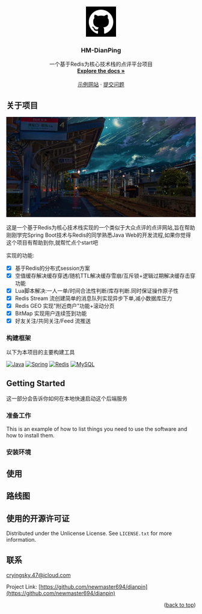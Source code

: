 <!-- PROJECT LOGO -->
<br />

<div align="center">
  <a href="https://github.com/newmaster694/dianpin">
    <img src="images/logo.png" alt="Logo" width="80" height="80">
  </a>

  <h3 align="center">HM-DianPing</h3>

  <p align="center">
    一个基于Redis为核心技术栈的点评平台项目
    <br />
    <a href="https://github.com/newmaster694/dianpin"><strong>Explore the docs »</strong></a>
    <br />
    <br />
    <a href="http://47.83.141.64">示例网站</a>
    &middot;
    <a href="https://github.com/newmaster694/dianpin/issues/new?labels=bug&template=bug-report---.md">提交问题</a>
  </p>
</div>




<!-- ABOUT THE PROJECT -->

## 关于项目

<div align="center">
    <img src="/images/Project%20Description.jpeg" width="600">
</div>

这是一个基于Redis为核心技术栈实现的一个类似于大众点评的点评网站,旨在帮助刚刚学完Spring Boot技术与Redis的同学熟悉Java Web的开发流程,如果你觉得这个项目有帮助到你,就帮忙点个start吧

实现的功能:
- [x] 基于Redis的分布式session方案
- [x] 空值缓存解决缓存穿透/随机TTL解决缓存雪崩/互斥锁+逻辑过期解决缓存击穿功能
- [x] Lua脚本解决:一人一单/时间合法性判断/库存判断.同时保证操作原子性
- [x] Redis Stream 流创建简单的消息队列实现异步下单,减小数据库压力
- [x] Redis GEO 实现"附近商户"功能+滚动分页
- [x] BitMap 实现用户连续签到功能
- [x] 好友关注/共同关注/Feed 流推送

### 构建框架

以下为本项目的主要构建工具

[![Java][java-shield]][java-url]
[![Spring][Spring Boot-shield]][Spring Boot-url]
[![Redis][Redis-shield]][Redis-url]
[![MySQL][MySQL-shield]][MySQL-url]

<!-- GETTING STARTED -->
## Getting Started

这一部分会告诉你如何在本地快速启动这个后端服务

### 准备工作

This is an example of how to list things you need to use the software and how to install them.

### 安装环境


<!-- USAGE EXAMPLES -->
## 使用


<!-- ROADMAP -->
## 路线图



<!-- LICENSE -->
## 使用的开源许可证

Distributed under the Unlicense License. See `LICENSE.txt` for more information.


<!-- CONTACT -->
## 联系

cryingsky.47@icloud.com

Project Link: [https://github.com/newmaster694/dianpin](https://github.com/newmaster694/dianpin)

<p align="right">(<a href="#readme-top">back to top</a>)</p>

<!-- LINKS -->
[java-shield]:https://img.shields.io/badge/java-1.8-007396?style=for-the-badge&logo=intellijidea&logoColor=white
[Spring Boot-shield]:https://img.shields.io/badge/Spring%20Boot-2.3.12-6DB33F?style=for-the-badge&logo=spring-boot&logoColor=white
[Redis-shield]:https://img.shields.io/badge/Redis-7.4.0-DC382D?style=for-the-badge&logo=redis&logoColor=white
[MySQL-shield]:https://img.shields.io/badge/MySQL-8.1.0-4479A1?style=flat&logo=mysql&logoColor=white

[java-url]:https://www.oracle.com/cn/java/technologies/downloads/
[Spring Boot-url]:https://spring.io/projects/spring-boot
[Redis-url]:https://redis.io/
[MySQL-url]:https://www.mysql.com/
